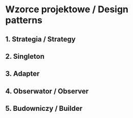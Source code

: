 # Wzorce projektowe / Design patterns

## 1. Strategia / Strategy
## 2. Singleton
## 3. Adapter
## 4. Obserwator / Observer
## 5. Budowniczy / Builder